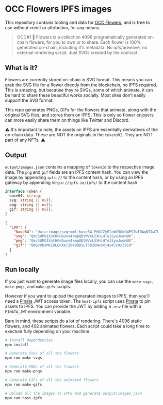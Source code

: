 # OCC Flowers IPFS images

This repository contains tooling and data for [OCC Flowers](https://www.occ.xyz/flowers), and is free to use without credit or attribution, for any means.

> OCC#1 🌺 Flowers is a collection 4096 programatically generated on-chain flowers, for you to own or to share. Each flower is 100% generated on-chain, including it's metadata. No ipfs/arweave, no external rendering script. Just SVGs created by the contract.

## What is it?

Flowers are currently stored on-chain in SVG format. This means you can grab the SVG file for a flower directly from the blockchain, no IPFS required. This is amazing, but because they're SVGs, some of which animate, it can be hard to share these beautiful works socially. Most sites don't easily support the SVG format.

This repo generates PNGs, GIFs for the flowers that animate, along with the original SVG files, and stores them on IPFS. This is only so flower enjoyers can more easily share them on things like Twitter and Discord.

⚠️ It's important to note, the assets on IPFS are essentially derivatives of the on-chain data. These are NOT the originals in the `tokenURI`. They are NOT part of any NFTs. ⚠️

## Output

`output/images.json` contains a mapping of `tokenId` to the respective image data. The `png` and `gif` fields are an IPFS content hash. You can view the image by appending `ipfs://` to the content hash, or by using an IPFS gateway by appending `https://ipfs.io/ipfs/` to the content hash.

```typescript
interface Token {
  base64: string;
  svg: string || null;
  png: string || null;
  gif: string || null;
}
```

```json
{
  "108": {
    "base64": "data:image/svg+xml;base64,PHN2ZyB2aWV3Qm94PSIwIDAgNTAwIDwMC...",
    "svg": "Qmc5UMQ1XotHGNGuxv4kmpQDtWVxL5XHLHTe2SyuJumHUX",
    "png": "Qmc5UMQ1XotHGNGuxv4kmpQDtWVxL5XHLHTe2SyuJumHUX",
    "gif": "QmQvUDaMKZ9LQKkej2649DDSLT3D16mwoXj4p4Jc9x391R"
  }
}
```

## Run locally

If you just want to generate image files locally, you can use the `make-svgs`, `make-pngs`, and `make-gifs` scripts.

However if you want to upload the generated images to IPFS, then you'll need a [Pinata](https://www.pinata.cloud/) JWT access token. The `host-ipfs` script uses [Pinata](https://www.pinata.cloud/) to pin assets to IPFS. You can provide the JWT by adding a `.env` file with a `PINATA_JWT` environment variable.

Bare in mind, these scripts do a lot of rendering. There's 4096 static flowers, and 402 animated flowers. Each script could take a long time to exectute fully depending on your machine.

```bash
# Install dependencies
npm install

# Generate SVGs of all the flowers
npm run make-svgs

# Generate PNGs of all the flowers
npm run make-pngs

# Generate GIFs of all the animated flowers
npm run make-gifs

# Upload all the images to IPFS and generate output/images.json
npm run host-ipfs
```
